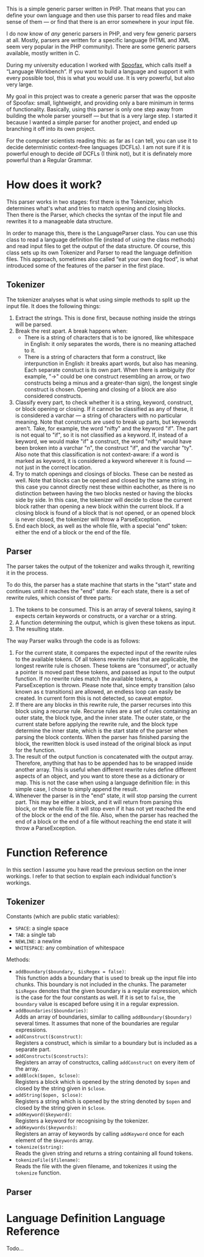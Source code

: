 This is a simple generic parser written in PHP.
That means that you can define your own language and then use this parser to read files and make sense of them — or find that there is an error somewhere in your input file.

I do now know of _any_ generic parsers in PHP, and very few generic parsers at all.
Mostly, parsers are written for a specific language (HTML and XML seem very popular in the PHP community).
There are some generic parsers available, mostly written in C.

During my university education I worked with [Spoofax](http://strategoxt.org/Spoofax), which calls itself a “Language Workbench”.
If you want to build a language and support it with every possible tool, this is what you would use.
It is very powerful, but also very large.

My goal in this project was to create a generic parser that was the opposite of Spoofax: small, lightweight, and providing only a bare minimum in terms of functionality.
Basically, using this parser is only one step away from building the whole parser yourself — but that is a very large step.
I started it because I wanted a simple parser for another project, and ended up branching it off into its own project.

For the computer scientists reading this: as far as I can tell, you can use it to decide deterministic context-free languages (DCFLs).
I am not sure if it is powerful enough to decide _all_ DCFLs (I think not), but it is definately more powerful than a Regular Grammar.

How does it work?
=================
This parser works in two stages: first there is the Tokenizer, which determines what's what and tries to match opening and closing blocks.
Then there is the Parser, which checks the syntax of the input file and rewrites it to a manageable data structure.

In order to manage this, there is the LanguageParser class.
You can use this class to read a language definition file (instead of using the class methods) and read input files to get the output of the data structure.
Of course, this class sets up its own Tokenizer and Parser to read the language definition files.
This approach, sometimes also called “eat your own dog food”, is what introduced some of the features of the parser in the first place.

Tokenizer
---------
The tokenizer analyses what is what using simple methods to split up the input file.
It does the following things:

1. Extract the strings. This is done first, because nothing inside the strings will be parsed.
2. Break the rest apart. A break happens when:
   - There is a string of characters that is to be ignored, like whitespace in English: it only separates the words, there is no meaning attached to it.
   - There is a string of characters that form a construct, like interpunction in English: it breaks apart words, but also has meaning.
      Each separate constuct is its own part.
      When there is ambiguity (for example, "->" could be one construct resembling an arrow, or two constructs being a minus and a greater-than sign), the longest single construct is chosen.
      Opening and closing of a block are also considered constructs.
3. Classify every part, to check whether it is a string, keyword, construct, or block opening or closing. If it cannot be classified as any of these, it is considered a varchar — a string of characters with no particular meaning.
    Note that constructs are used to break up parts, but keywords aren't. Take, for example, the word "nifty" and the keyword "if".
    The part is not equal to "if", so it is not classified as a keyword.
    If, instead of a keyword, we would make "if" a construct, the word "nifty" would have been broken into a varchar "n", the construct "if", and the varchar "ty".
    Also note that this classification is not context-aware: if a word is marked as keyword, it is considered a keyword wherever it is found — not just in the correct location.
4. Try to match openings and closings of blocks. These can be nested as well.
    Note that blocks can be opened and closed by the same string, in this case you cannot directly nest these within eachother, as there is no distinction between having the two blocks nested or having the blocks side by side.
    In this case, the tokenizer will decide to close the current block rather than opening a new block within the current block.
    If a closing block is found of a block that is not opened, or an opened block is never closed, the tokenizer will throw a ParseException.
5. End each block, as well as the whole file, with a special "end" token: either the end of a block or the end of the file.

Parser
------
The parser takes the output of the tokenizer and walks through it, rewriting it in the process.

To do this, the parser has a state machine that starts in the "start" state and continues until it reaches the "end" state.
For each state, there is a set of rewrite rules, which consist of three parts:
1. The tokens to be consumed. This is an array of several tokens, saying it expects certain keywords or constructs, or a varchar or a string.
2. A function determining the output, which is given these tokens as input.
3. The resulting state.

The way Parser walks through the code is as follows:

1. For the current state, it compares the expected input of the rewrite rules to the available tokens.
    Of all tokens rewrite rules that are applicable, the longest rewrite rule is chosen.
    These tokens are “consumed”, or actually a pointer is moved past these tokens, and passed as input to the output function.
    If no rewrite rules match the available tokens, a ParseException is thrown.
    Please note that, since empty transition (also known as ɛ transitions) are allowed, an endless loop can easily be created.
    In current form this is not detected, so caveat emptor.
2. If there are any blocks in this rewrite rule, the parser recurses into this block using a recurse rule.
    Recurse rules are a set of rules containing an outer state, the block type, and the inner state.
    The outer state, or the current state before applying the rewrite rule, and the block type determine the inner state, which is the start state of the parser when parsing the block contents.
    When the parser has finished parsing the block, the rewritten block is used instead of the original block as input for the function.
3. The result of the output function is concatenated with the output array.
    Therefore, anything that has to be appended has to be wrapped inside another array.
    This is useful when different rewrite rules define different aspects of an object, and you want to store these as a dictionary or map.
    This is not the case when using a language definition file: in this simple case, I chose to simply append the result.
4. Whenever the parser is in the "end" state, it will stop parsing the current part.
    This may be either a block, and it will return from parsing this block, or the whole file.
    It will stop even if it has not yet reached the end of the block or the end of the file.
    Also, when the parser has reached the end of a block or the end of a file without reaching the end state it will throw a ParseException.

Function Reference
==================
In this section I assume you have read the previous section on the inner workings.
I refer to that section to explain each individual function's workings.

Tokenizer
---------
Constants (which are public static variables):

- `SPACE`: a single space
- `TAB`: a single tab
- `NEWLINE`: a newline
- `WHITESPACE`: any combination of whitespace

Methods:

- `addBoundary($boundary, $isRegex = false)`:  
    This function adds a boundary that is used to break up the input file into chunks.
    This boundary is not included in the chunks.
    The parameter `$isRegex` denotes that the given boundary is a regular expression, which is the case for the four constants as well.
    If it is set to `false`, the `boundary` value is escaped before using it in a regular expression.
- `addBoundaries($boundaries)`:  
    Adds an array of boundaries, similar to calling `addBoundary($boundary)` several times.
    It assumes that none of the boundaries are regular expressions.
- `addConstruct($construct)`:  
    Registers a construct, which is similar to a boundary but is included as a separate part.
- `addConstructs($constructs)`:  
    Registers an array of constructcs, calling `addConstruct` on every item of the array.
- `addBlock($open, $close)`:  
   Registers a block which is opened by the string denoted by `$open` and closed by the string given in `$close`.
- `addString($open, $close)`:  
   Registers a string which is opened by the string denoted by `$open` and closed by the string given in `$close`.
- `addKeyword($keyword)`:  
   Registers a keyword for recognising by the tokenizer.
- `addKeywords($keywords)`:  
   Registers an array of keywords by calling `addKeyword` once for each element of the `$keywords` array.
- `tokenize($string)`:  
   Reads the given string and returns a string containing all found tokens.
- `tokenizeFile($filename)`:  
   Reads the file with the given filename, and tokenizes it using the `tokenize` function.

Parser
------





Language Definition Language Reference
======================================
Todo…
